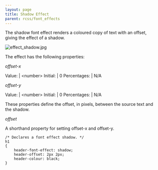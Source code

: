 ```yaml
---
layout: page
title: Shadow Effect
parent: rcss/font_effects
---
```


The shadow font effect renders a coloured copy of text with an offset, giving the effect of a shadow.

![effect_shadow.jpg](effect_shadow_1.jpg)

The effect has the following properties:

*offset-x*

Value: | \<number\>
Initial: | 0
Percentages: | N/A

*offset-y*

Value: | \<number\>
Initial: | 0
Percentages: | N/A

These properties define the offset, in pixels, between the source text and the shadow.

*offset*

A shorthand property for setting offset-x and offset-y.

```
/* Declares a font effect shadow. */
h1
{
    header-font-effect: shadow;
    header-offset: 2px 2px;
    header-colour: black;
}
```
